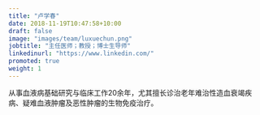 ```yaml
---
title: "卢学春"
date: 2018-11-19T10:47:58+10:00
draft: false
image: "images/team/luxuechun.png"
jobtitle: "主任医师；教授；博士生导师"
linkedinurl: "https://www.linkedin.com/"
promoted: true
weight: 1
---
```


从事血液病基础研究与临床工作20余年，尤其擅长诊治老年难治性造血衰竭疾病、疑难血液肿瘤及恶性肿瘤的生物免疫治疗。
